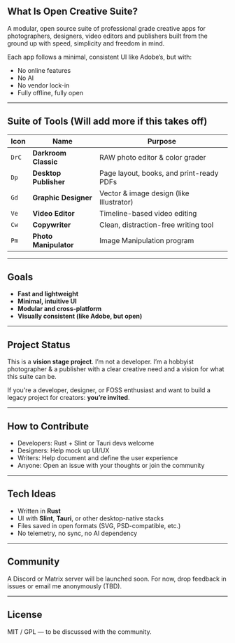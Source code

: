 ## What Is Open Creative Suite?

A modular, open source suite of professional grade creative apps for photographers, designers, video editors and publishers built from the ground up with speed, simplicity and freedom in mind.

Each app follows a minimal, consistent UI like Adobe’s, but with:

* No online features
* No AI
* No vendor lock-in
* Fully offline, fully open

---

## Suite of Tools (Will add more if this takes off)

| Icon         | Name                  | Purpose                                     |
| ------------ | --------------------- | ------------------------------------------- |
| `DrC`     | **Darkroom Classic**  | RAW photo editor & color grader             |
| `Dp`     | **Desktop Publisher** | Page layout, books, and print-ready PDFs    |
| `Gd`      | **Graphic Designer**  | Vector & image design (like Illustrator)    |
| `Ve`      | **Video Editor**      | Timeline-based video editing                |
| `Cw`      | **Copywriter**       | Clean, distraction-free writing tool        |
| `Pm`      | **Photo Manipulator**       | Image Manipulation program        |

---

## Goals

*  **Fast and lightweight**
*  **Minimal, intuitive UI**
*  **Modular and cross-platform**
*  **Visually consistent (like Adobe, but open)**

---

##  Project Status

This is a **vision stage project**. I’m not a developer.
I’m a hobbyist photographer & a publisher with a clear creative need and a vision for what this suite can be.

If you're a developer, designer, or FOSS enthusiast and want to build a legacy project for creators: **you’re invited**.

---

## How to Contribute

* Developers: Rust + Slint or Tauri devs welcome
* Designers: Help mock up UI/UX
* Writers: Help document and define the user experience
* Anyone: Open an issue with your thoughts or join the community

---

## Tech Ideas

* Written in **Rust**
* UI with **Slint**, **Tauri**, or other desktop-native stacks
* Files saved in open formats (SVG, PSD-compatible, etc.)
* No telemetry, no sync, no AI dependency

---

## Community

A Discord or Matrix server will be launched soon.
For now, drop feedback in issues or email me anonymously (TBD).

---

## License

MIT / GPL — to be discussed with the community.
